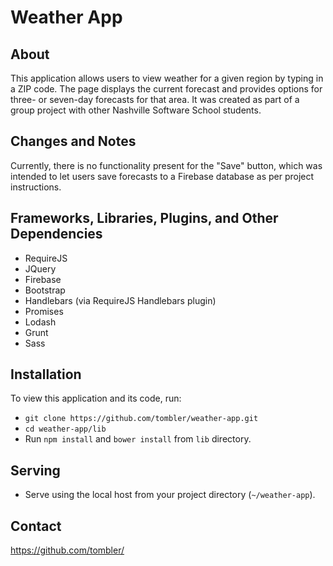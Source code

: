# Weather App

## About

This application allows users to view weather for a given region by typing in a ZIP code. The page displays the current forecast and provides options for three- or seven-day forecasts for that area. It was created as part of a group project with other Nashville Software School students.

## Changes and Notes

Currently, there is no functionality present for the "Save" button, which was intended to let users save forecasts to a Firebase database as per project instructions.

## Frameworks, Libraries, Plugins, and Other Dependencies

* RequireJS
* JQuery
* Firebase
* Bootstrap
* Handlebars (via RequireJS Handlebars plugin)
* Promises
* Lodash
* Grunt
* Sass

## Installation

To view this application and its code, run:

* `git clone https://github.com/tombler/weather-app.git`
* `cd weather-app/lib`
* Run `npm install` and `bower install` from `lib` directory.

## Serving

* Serve using the local host from your project directory (`~/weather-app`).

## Contact

https://github.com/tombler/

